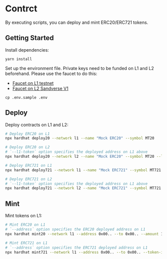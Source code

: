 # Contrct
By executing scripts, you can deploy and mint ERC20/ERC721 tokens.

## Getting Started
Install dependencies:
```console
yarn install
```
Set up the environment file. Private keys need to be funded on L1 and L2 beforehand. Please use the faucet to do this:
- [Faucet on L1 testnet](https://faucet.testnet.oasys.games/)
- [Faucet on L2 Sandverse V1](TODO)
```console
cp .env.sample .env
```

## Deploy
Deploy contracts on L1 and L2:
```sh
# Deploy ERC20 on L1
npx hardhat deploy20 --network l1 --name "Mock ERC20" --symbol MT20

# Deploy ERC20 on L2
# `--l1-token` option specifies the deployed address on L1 above
npx hardhat deploy20 --network l2 --name "Mock ERC20" --symbol MT20 --l1-token 0x00..

# Deploy ERC721 on L1
npx hardhat deploy721 --network l1 --name "Mock ERC721" --symbol MT721

# Deploy ERC721 on L2
# `--l1-token` option specifies the deployed address on L1 above
npx hardhat deploy721 --network l2 --name "Mock ERC721" --symbol MT721 --l1-token 0x00..

```

## Mint
Mint tokens on L1:
```sh
# Mint ERC20 on L1
# `--address` option specifies the ERC20 deployed address on L1
npx hardhat mint20 --network l1 --address 0x00.. --to 0x00.. --amount 123

# Mint ERC721 on L1
# `--address` option specifies the ERC721 deployed address on L1
npx hardhat mint721 --network l1 --address 0x00.. --to 0x00.. --token-id 123

```
